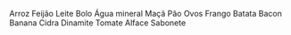 Arroz
Feijão
Leite
Bolo
Água mineral
Maçã
Pão
Ovos
Frango
Batata
Bacon
Banana
Cidra
Dinamite
Tomate
Alface
Sabonete
